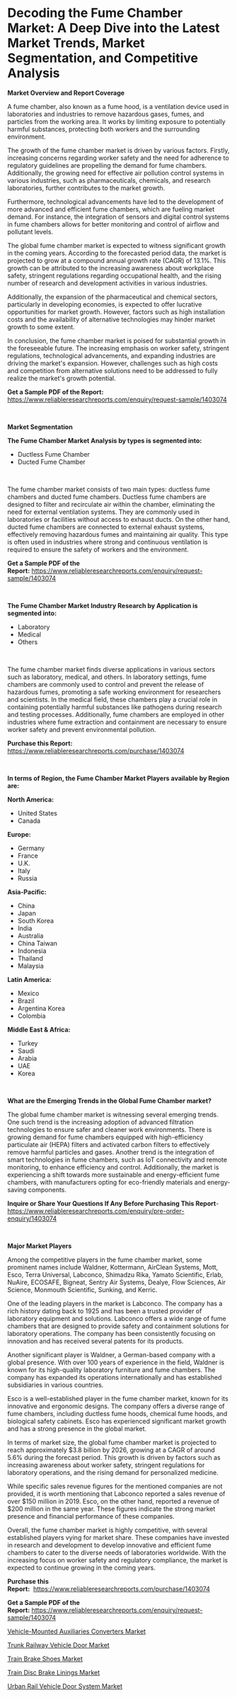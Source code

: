 <p><h1>Decoding the Fume Chamber Market: A Deep Dive into the Latest Market Trends, Market Segmentation, and Competitive Analysis</h1></p><p><strong>Market Overview and Report Coverage</strong></p>
<p><p>A fume chamber, also known as a fume hood, is a ventilation device used in laboratories and industries to remove hazardous gases, fumes, and particles from the working area. It works by limiting exposure to potentially harmful substances, protecting both workers and the surrounding environment.</p><p>The growth of the fume chamber market is driven by various factors. Firstly, increasing concerns regarding worker safety and the need for adherence to regulatory guidelines are propelling the demand for fume chambers. Additionally, the growing need for effective air pollution control systems in various industries, such as pharmaceuticals, chemicals, and research laboratories, further contributes to the market growth.</p><p>Furthermore, technological advancements have led to the development of more advanced and efficient fume chambers, which are fueling market demand. For instance, the integration of sensors and digital control systems in fume chambers allows for better monitoring and control of airflow and pollutant levels.</p><p>The global fume chamber market is expected to witness significant growth in the coming years. According to the forecasted period data, the market is projected to grow at a compound annual growth rate (CAGR) of 13.1%. This growth can be attributed to the increasing awareness about workplace safety, stringent regulations regarding occupational health, and the rising number of research and development activities in various industries.</p><p>Additionally, the expansion of the pharmaceutical and chemical sectors, particularly in developing economies, is expected to offer lucrative opportunities for market growth. However, factors such as high installation costs and the availability of alternative technologies may hinder market growth to some extent.</p><p>In conclusion, the fume chamber market is poised for substantial growth in the foreseeable future. The increasing emphasis on worker safety, stringent regulations, technological advancements, and expanding industries are driving the market's expansion. However, challenges such as high costs and competition from alternative solutions need to be addressed to fully realize the market's growth potential.</p></p>
<p><strong>Get a Sample PDF of the Report:</strong> <a href="https://www.reliableresearchreports.com/enquiry/request-sample/1403074">https://www.reliableresearchreports.com/enquiry/request-sample/1403074</a></p>
<p>&nbsp;</p>
<p><strong>Market Segmentation</strong></p>
<p><strong>The Fume Chamber Market Analysis by types is segmented into:</strong></p>
<p><ul><li>Ductless Fume Chamber</li><li>Ducted Fume Chamber</li></ul></p>
<p>&nbsp;</p>
<p><p>The fume chamber market consists of two main types: ductless fume chambers and ducted fume chambers. Ductless fume chambers are designed to filter and recirculate air within the chamber, eliminating the need for external ventilation systems. They are commonly used in laboratories or facilities without access to exhaust ducts. On the other hand, ducted fume chambers are connected to external exhaust systems, effectively removing hazardous fumes and maintaining air quality. This type is often used in industries where strong and continuous ventilation is required to ensure the safety of workers and the environment.</p></p>
<p><strong>Get a Sample PDF of the Report:</strong>&nbsp;<a href="https://www.reliableresearchreports.com/enquiry/request-sample/1403074">https://www.reliableresearchreports.com/enquiry/request-sample/1403074</a></p>
<p>&nbsp;</p>
<p><strong>The Fume Chamber Market Industry Research by Application is segmented into:</strong></p>
<p><ul><li>Laboratory</li><li>Medical</li><li>Others</li></ul></p>
<p>&nbsp;</p>
<p><p>The fume chamber market finds diverse applications in various sectors such as laboratory, medical, and others. In laboratory settings, fume chambers are commonly used to control and prevent the release of hazardous fumes, promoting a safe working environment for researchers and scientists. In the medical field, these chambers play a crucial role in containing potentially harmful substances like pathogens during research and testing processes. Additionally, fume chambers are employed in other industries where fume extraction and containment are necessary to ensure worker safety and prevent environmental pollution.</p></p>
<p><strong>Purchase this Report:</strong>&nbsp; <a href="https://www.reliableresearchreports.com/purchase/1403074">https://www.reliableresearchreports.com/purchase/1403074</a></p>
<p>&nbsp;</p>
<p><strong>In terms of Region, the Fume Chamber Market Players available by Region are:</strong></p>
<p>
    <p> <strong> North America: </strong>
        <ul>
            <li>United States</li>
            <li>Canada</li>
        </ul>
        </p> 
    <p> <strong> Europe: </strong>
        <ul>
            <li>Germany</li>
            <li>France</li>
            <li>U.K.</li>
            <li>Italy</li>
            <li>Russia</li>
        </ul>
        </p> 
    <p> <strong> Asia-Pacific: </strong>
        <ul>
            <li>China</li>
            <li>Japan</li>
            <li>South Korea</li>
            <li>India</li>
            <li>Australia</li>
            <li>China Taiwan</li>
            <li>Indonesia</li>
            <li>Thailand</li>
            <li>Malaysia</li>
        </ul>
        </p> 
    <p> <strong> Latin America: </strong>
        <ul>
            <li>Mexico</li>
            <li>Brazil</li>
            <li>Argentina Korea</li>
            <li>Colombia</li>
        </ul>
        </p> 
    <p> <strong> Middle East & Africa: </strong>
        <ul>
            <li>Turkey</li>
            <li>Saudi</li>
            <li>Arabia</li>
            <li>UAE</li>
            <li>Korea</li>
        </ul>
    </p>
    </p>
<p>&nbsp;</p>
<p><strong>What are the Emerging Trends in the Global Fume Chamber market?</strong></p>
<p><p>The global fume chamber market is witnessing several emerging trends. One such trend is the increasing adoption of advanced filtration technologies to ensure safer and cleaner work environments. There is growing demand for fume chambers equipped with high-efficiency particulate air (HEPA) filters and activated carbon filters to effectively remove harmful particles and gases. Another trend is the integration of smart technologies in fume chambers, such as IoT connectivity and remote monitoring, to enhance efficiency and control. Additionally, the market is experiencing a shift towards more sustainable and energy-efficient fume chambers, with manufacturers opting for eco-friendly materials and energy-saving components.</p></p>
<p><strong>Inquire or Share Your Questions If Any Before Purchasing This Report</strong>- <a href="https://www.reliableresearchreports.com/enquiry/pre-order-enquiry/1403074">https://www.reliableresearchreports.com/enquiry/pre-order-enquiry/1403074</a></p>
<p>&nbsp;</p>
<p><strong>Major Market Players</strong></p>
<p><p>Among the competitive players in the fume chamber market, some prominent names include Waldner, Kottermann, AirClean Systems, Mott, Esco, Terra Universal, Labconco, Shimadzu Rika, Yamato Scientific, Erlab, NuAire, ECOSAFE, Bigneat, Sentry Air Systems, Dealye, Flow Sciences, Air Science, Monmouth Scientific, Sunking, and Kerric.</p><p>One of the leading players in the market is Labconco. The company has a rich history dating back to 1925 and has been a trusted provider of laboratory equipment and solutions. Labconco offers a wide range of fume chambers that are designed to provide safety and containment solutions for laboratory operations. The company has been consistently focusing on innovation and has received several patents for its products.</p><p>Another significant player is Waldner, a German-based company with a global presence. With over 100 years of experience in the field, Waldner is known for its high-quality laboratory furniture and fume chambers. The company has expanded its operations internationally and has established subsidiaries in various countries.</p><p>Esco is a well-established player in the fume chamber market, known for its innovative and ergonomic designs. The company offers a diverse range of fume chambers, including ductless fume hoods, chemical fume hoods, and biological safety cabinets. Esco has experienced significant market growth and has a strong presence in the global market.</p><p>In terms of market size, the global fume chamber market is projected to reach approximately $3.8 billion by 2026, growing at a CAGR of around 5.6% during the forecast period. This growth is driven by factors such as increasing awareness about worker safety, stringent regulations for laboratory operations, and the rising demand for personalized medicine.</p><p>While specific sales revenue figures for the mentioned companies are not provided, it is worth mentioning that Labconco reported a sales revenue of over $150 million in 2019. Esco, on the other hand, reported a revenue of $200 million in the same year. These figures indicate the strong market presence and financial performance of these companies.</p><p>Overall, the fume chamber market is highly competitive, with several established players vying for market share. These companies have invested in research and development to develop innovative and efficient fume chambers to cater to the diverse needs of laboratories worldwide. With the increasing focus on worker safety and regulatory compliance, the market is expected to continue growing in the coming years.</p></p>
<p><strong>Purchase this Report:</strong>&nbsp;&nbsp;<a href="https://www.reliableresearchreports.com/purchase/1403074">https://www.reliableresearchreports.com/purchase/1403074</a></p>
<p></p>
<p><strong>Get a Sample PDF of the Report:</strong>&nbsp;<a href="https://www.reliableresearchreports.com/enquiry/request-sample/1403074">https://www.reliableresearchreports.com/enquiry/request-sample/1403074</a></p>
<p><p><a href="https://medium.com/@subhamgillrp23/vehicle-mounted-auxiliaries-converters-market-analysis-and-sze-forecasted-for-period-from-2023-to-c56470abe851">Vehicle-Mounted Auxiliaries Converters Market</a></p><p><a href="https://medium.com/@kartik.reportprime/trunk-railway-vehicle-door-market-analysis-its-cagr-market-segmentation-and-global-industry-dc561e431873">Trunk Railway Vehicle Door Market</a></p><p><a href="https://medium.com/@ishankishanrp23/train-brake-shoes-market-comprehensive-assessment-by-type-application-and-geography-9a34a73c7a73">Train Brake Shoes Market</a></p><p><a href="https://medium.com/@smriti.reportprime/train-disc-brake-linings-market-share-evolution-and-market-growth-trends-2023-2030-f6fbd53ab16b">Train Disc Brake Linings Market</a></p><p><a href="https://medium.com/@yuvicharp23/urban-rail-vehicle-door-system-market-size-and-market-trends-complete-industry-overview-2023-to-10020fd25742">Urban Rail Vehicle Door System Market</a></p></p>